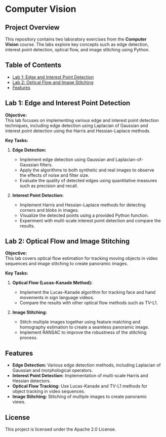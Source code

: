# Computer Vision

## Project Overview

This repository contains two laboratory exercises from the **Computer Vision** course. 
The labs explore key concepts such as edge detection, interest point detection, optical flow, and image stitching using Python.


## Table of Contents
- [Lab 1: Edge and Interest Point Detection](#lab-1-edge-and-interest-point-detection)
- [Lab 2: Optical Flow and Image Stitching](#lab-2-optical-flow-and-image-stitching)
- [Features](#features)

## Lab 1: Edge and Interest Point Detection

**Objective:**  
This lab focuses on implementing various edge and interest point detection techniques, including edge detection using Laplacian of Gaussian and interest point detection using the Harris and Hessian-Laplace methods.

**Key Tasks:**
1. **Edge Detection:**
   - Implement edge detection using Gaussian and Laplacian-of-Gaussian filters.
   - Apply the algorithms to both synthetic and real images to observe the effects of noise and filter size.
   - Evaluate the quality of detected edges using quantitative measures such as precision and recall.

2. **Interest Point Detection:**
   - Implement Harris and Hessian-Laplace methods for detecting corners and blobs in images.
   - Visualize the detected points using a provided Python function.
   - Experiment with multi-scale interest point detection and compare the results.


## Lab 2: Optical Flow and Image Stitching

**Objective:**  
This lab covers optical flow estimation for tracking moving objects in video sequences and image stitching to create panoramic images.

**Key Tasks:**
1. **Optical Flow (Lucas-Kanade Method):**
   - Implement the Lucas-Kanade algorithm for tracking face and hand movements in sign language videos.
   - Compare the results with other optical flow methods such as TV-L1.
   
2. **Image Stitching:**
   - Stitch multiple images together using feature matching and homography estimation to create a seamless panoramic image.
   - Implement RANSAC to improve the robustness of the stitching process.

## Features

- **Edge Detection:** Various edge detection methods, including Laplacian of Gaussian and morphological operators.
- **Interest Point Detection:** Implementation of multi-scale Harris and Hessian detectors.
- **Optical Flow Tracking:** Use Lucas-Kanade and TV-L1 methods for object tracking in video sequences.
- **Image Stitching:** Stitching of multiple images to create panoramic views.

## License

This project is licensed under the Apache 2.0 License.
